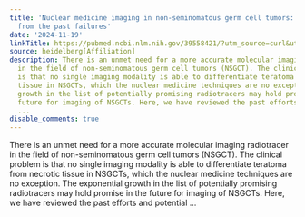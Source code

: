 ```yaml
---
title: 'Nuclear medicine imaging in non-seminomatous germ cell tumors: lessons learned
  from the past failures'
date: '2024-11-19'
linkTitle: https://pubmed.ncbi.nlm.nih.gov/39558421/?utm_source=curl&utm_medium=rss&utm_campaign=pubmed-2&utm_content=1FakS-2QOkCT8HsMOQP1bCRQ4YzyumYOmxmF0moLsQ3dFB1E9V&fc=20220326224207&ff=20241119173556&v=2.18.0.post9+e462414
source: heidelberg[Affiliation]
description: There is an unmet need for a more accurate molecular imaging radiotracer
  in the field of non-seminomatous germ cell tumors (NSGCT). The clinical problem
  is that no single imaging modality is able to differentiate teratoma from necrotic
  tissue in NSGCTs, which the nuclear medicine techniques are no exception. The exponential
  growth in the list of potentially promising radiotracers may hold promise in the
  future for imaging of NSGCTs. Here, we have reviewed the past efforts and potential
  ...
disable_comments: true
---
```

There is an unmet need for a more accurate molecular imaging radiotracer in the field of non-seminomatous germ cell tumors (NSGCT). The clinical problem is that no single imaging modality is able to differentiate teratoma from necrotic tissue in NSGCTs, which the nuclear medicine techniques are no exception. The exponential growth in the list of potentially promising radiotracers may hold promise in the future for imaging of NSGCTs. Here, we have reviewed the past efforts and potential ...